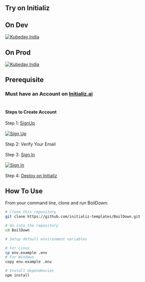 ## Try on Initializ

## On Dev 
[![Kubeday India](https://res.cloudinary.com/daosik5yi/image/upload/f_auto,q_auto/pntsnjpa1sxbc2d02q9n)](https://console.dev.initializ.ai/create-app/?clone=https://github.com/initializ-templates/BoilDown&repo_name=BoilDown&description=♾%20BoilDown%20is%20an%20Angular%20app%20for%20uploading%20and%20watching%20game%20Skives,%20featuring%20WebAssembly%20with%20FFmpeg%20for%20generating%20video%20thumbnails.&github=true)

## On Prod 
[![Kubeday India](https://res.cloudinary.com/daosik5yi/image/upload/f_auto,q_auto/pntsnjpa1sxbc2d02q9n)](https://console.initializ.ai/create-app/?clone=https://github.com/initializ-templates/BoilDown&repo_name=BoilDown&description=♾%20BoilDown%20is%20an%20Angular%20app%20for%20uploading%20and%20watching%20game%20Skives,%20featuring%20WebAssembly%20with%20FFmpeg%20for%20generating%20video%20thumbnails.&github=true)

## Prerequisite 
### Must have an Account on [Initializ.ai](https://console.initializ.ai/register/)<br><br>

#### Steps to Create Account
 Step 1: [SignUp](https://console.initializ.ai/register/) <br>
 <br>[![Sign Up](https://res.cloudinary.com/dd4xje8fc/image/upload/v1717773727/image_1_eaxyhp.png)](https://console.initializ.ai/register/)<br><br>
 Step 2: Verify Your Email<br><br>
 Step 3: [Sign In](https://console.initializ.ai/login/) <br><br>[![Sign In](https://res.cloudinary.com/dd4xje8fc/image/upload/v1717773726/image_2_pi56ah.png)](https://console.initializ.ai/login/)<br><br>
 Step 4: [Deploy on Initializ](https://console.initializ.ai/create-app/?clone=https://github.com/initializ-templates/BoilDown&repo_name=BoilDown&description=♾%20BoilDown%20is%20an%20Angular%20app%20for%20uploading%20and%20watching%20game%20Skives,%20featuring%20WebAssembly%20with%20FFmpeg%20for%20generating%20video%20thumbnails.&github=true)


## How To Use 

From your command line, clone and run BoilDown:

```bash
# Clone this repository
git clone https://github.com/initializ-templates/BoilDown.git

# Go into the repository
cd BoilDown

# Setup default environment variables

# For Linux
cp env.example .env
# For Windows
copy env.example .env

# Install dependencies
npm install
